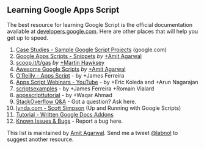 ## Learning Google Apps Script

The best resource for learning Google Script is the official documentation available at [developers.google.com](https://developers.google.com/apps-script). Here are other places that will help you get up to speed.

1. [Case Studies - Sample Google Script Projects](www.developers.google.com/apps-script/case-studies)  (google.com)
2. [Google Apps Scripts - Snippets](www.ctrlq.org/dev/google-apps-script) *by* [+Amit Agarwal](http://ctrlq.org/) 
3. [scoop.it/t/gas](http://www.scoop.it/t/gas) *by* [+Martin Hawksey](https://gist.github.com/mhawksey)  
4. [Awesome Google Scripts](www.labnol.org/internet/google-scripts/28281/)  *by* [+Amit Agarwal](http://ctrlq.org/)  
5. [O'Reilly - Apps Script](http://www.shop.oreilly.com/product/0636920032557.do) - by +James Ferreira 
6. [Apps Script Webinars - YouTube](http://www.youtube.com/playlist?list=PL68F511F6E3C122EB) - by +Eric Koleda and +Arun Nagarajan 
7. [scriptsexamples](https://sites.google.com/site/scriptsexamples/home) - by +James Ferreira  +Romain Vialard 
8. [appsscripttutorial](http://www.googleappsscript.org/) - by +Waqar Ahmad 
9. [StackOverflow Q&A](http://www.stackoverflow.com/questions/tagged/google-apps-script) - Got a question? Ask here.
10. [lynda.com - Scott Simpson](http://www.lynda.com/Google-Apps-tutorials/Up-Running-Google-Apps-Script/142990-2.html) (Up and Running with Google Scripts)
11. [Tutorial - Written Google Docs Addons](http://www.labnol.org/internet/write-google-docs-addon/28446/)
12. [Known Issues & Bugs](https://code.google.com/p/google-apps-script-issues/issues/list) - Report a bug here.

This list is maintained by [Amit Agarwal](http://ctrlq.org/). Send me a tweet [@labnol](http://twitter.com/labnol) to suggest another resource.
